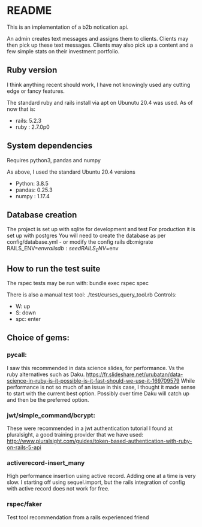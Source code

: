 # README

This is an implementation of a b2b notication api.

An admin creates text messages and assigns them to clients.
Clients may then pick up these text messages.
Clients may also pick up a content and a few simple stats on their investment portfolio.

## Ruby version
I think anything recent should work, I have not knowingly used any cutting edge or fancy features.

The standard ruby and rails install via apt on Ubunutu 20.4 was used.
As of now that is:  
  * rails: 5.2.3  
  * ruby : 2.7.0p0  

## System dependencies
Requires python3, pandas and numpy

As above, I used the standard Ubuntu 20.4 versions  
  * Python: 3.8.5  
  * pandas: 0.25.3  
  * numpy : 1.17.4  

## Database creation
The project is set up with sqlite for development and test
For production it is set up with postgres
You will need to create the database as per config/database.yml - or modify the config
rails db:migrate RAILS_ENV=$env
rails db:seed RAILS_ENV=$env

## How to run the test suite
The rspec tests may be run with:
bundle exec rspec spec

There is also a manual test tool:
./test/curses_query_tool.rb
Controls:  
  *   W:   up  
  *   S:   down  
  *   spc: enter  

## Choice of gems:
### pycall:
I saw this recommended in data science slides, for performance. Vs the ruby alternatives such as Daku.
https://fr.slideshare.net/urubatan/data-science-in-ruby-is-it-possible-is-it-fast-should-we-use-it-169709579
While performance is not so much of an issue in this case, I thought it made sense to start with the current best option.
Possibly over time Daku will catch up and then be the preferred option.

### jwt/simple_command/bcrypt:
These were recommended in a jwt authentication tutorial I found at pluralsight, a good training provider that we have used:
http://www.pluralsight.com/guides/token-based-authentication-with-ruby-on-rails-5-api

### activerecord-insert_many
High performance insertion using active record. Adding one at a time is very slow. 
I starting off using sequel.import, but the rails integration of config with active record does not work for free.

### rspec/faker
Test tool recommendation from a rails experienced friend

